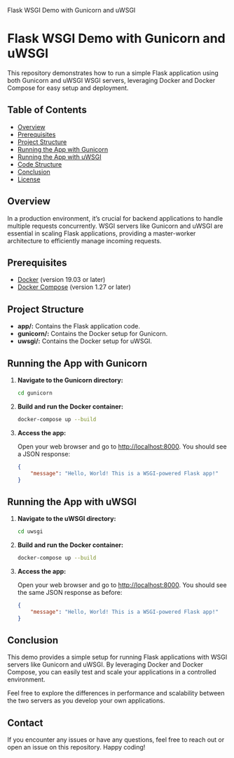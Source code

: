   Flask WSGI Demo with Gunicorn and uWSGI

Flask WSGI Demo with Gunicorn and uWSGI
=======================================

This repository demonstrates how to run a simple Flask application using both Gunicorn and uWSGI WSGI servers, leveraging Docker and Docker Compose for easy setup and deployment.

Table of Contents
-----------------

*   [Overview](#overview)
*   [Prerequisites](#prerequisites)
*   [Project Structure](#project-structure)
*   [Running the App with Gunicorn](#running-the-app-with-gunicorn)
*   [Running the App with uWSGI](#running-the-app-with-uwsgi)
*   [Code Structure](#code-structure)
*   [Conclusion](#conclusion)
*   [License](#license)

Overview
--------

In a production environment, it’s crucial for backend applications to handle multiple requests concurrently. WSGI servers like Gunicorn and uWSGI are essential in scaling Flask applications, providing a master-worker architecture to efficiently manage incoming requests.

Prerequisites
-------------

*   [Docker](https://www.docker.com/get-started) (version 19.03 or later)
*   [Docker Compose](https://docs.docker.com/compose/install/) (version 1.27 or later)

Project Structure
-----------------
    

*   **app/:** Contains the Flask application code.
*   **gunicorn/:** Contains the Docker setup for Gunicorn.
*   **uwsgi/:** Contains the Docker setup for uWSGI.

Running the App with Gunicorn
-----------------------------

1.  **Navigate to the Gunicorn directory:**
    
    ```bash
    cd gunicorn
    ```
    
2.  **Build and run the Docker container:**
    
    ```bash
    docker-compose up --build
    ```
    
3.  **Access the app:**
    
    Open your web browser and go to [http://localhost:8000](http://localhost:8000). You should see a JSON response:
    
    ```json
    {
        "message": "Hello, World! This is a WSGI-powered Flask app!"
    }
    ```
    

Running the App with uWSGI
--------------------------

1.  **Navigate to the uWSGI directory:**
    
    ```bash
    cd uwsgi
    ```
    
2.  **Build and run the Docker container:**
    
    ```bash
    docker-compose up --build
    ```
    
3.  **Access the app:**
    
    Open your web browser and go to [http://localhost:8000](http://localhost:8000). You should see the same JSON response as before:
    
    ```json
    {
        "message": "Hello, World! This is a WSGI-powered Flask app!"
    }
    ```


Conclusion
----------

This demo provides a simple setup for running Flask applications with WSGI servers like Gunicorn and uWSGI. By leveraging Docker and Docker Compose, you can easily test and scale your applications in a controlled environment.

Feel free to explore the differences in performance and scalability between the two servers as you develop your own applications.

Contact
-------

If you encounter any issues or have any questions, feel free to reach out or open an issue on this repository. Happy coding!